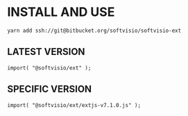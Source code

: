 # INSTALL AND USE

```
yarn add ssh://git@bitbucket.org/softvisio/softvisio-ext
```

## LATEST VERSION
```
import( "@softvisio/ext" );
```

## SPECIFIC VERSION
```
import( "@softvisio/ext/extjs-v7.1.0.js" );
```
